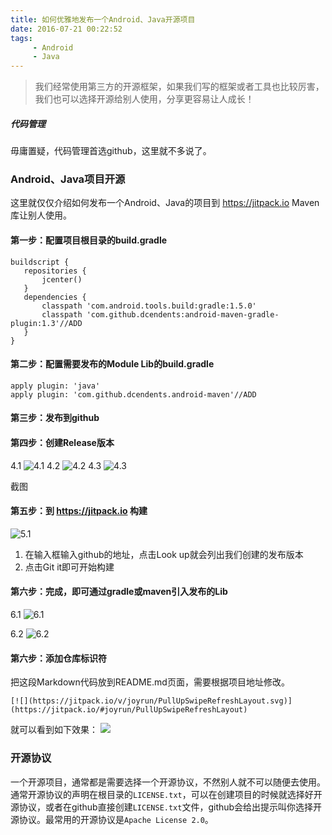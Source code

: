 ```yaml
---
title: 如何优雅地发布一个Android、Java开源项目
date: 2016-07-21 00:22:52
tags:
     - Android
     - Java
---
```




> 我们经常使用第三方的开源框架，如果我们写的框架或者工具也比较厉害，我们也可以选择开源给别人使用，分享更容易让人成长！

##### 代码管理
毋庸置疑，代码管理首选github，这里就不多说了。
### Android、Java项目开源
这里就仅仅介绍如何发布一个Android、Java的项目到 https://jitpack.io  Maven库让别人使用。
#### 第一步：配置项目根目录的build.gradle
```
buildscript {
   repositories {
       jcenter()
   }
   dependencies {
       classpath 'com.android.tools.build:gradle:1.5.0'
       classpath 'com.github.dcendents:android-maven-gradle-plugin:1.3'//ADD
   }
}
```
#### 第二步：配置需要发布的Module Lib的build.gradle
```
apply plugin: 'java'
apply plugin: 'com.github.dcendents.android-maven'//ADD
```
#### 第三步：发布到github
#### 第四步：创建Release版本
4.1
![4.1](4.1.jpg)
4.2
![4.2](4.2.jpg)
4.3
![4.3](4.3.jpg)

截图
#### 第五步：到 https://jitpack.io 构建
![5.1](5.1.jpg)
1. 在输入框输入github的地址，点击Look up就会列出我们创建的发布版本
2. 点击Git it即可开始构建
#### 第六步：完成，即可通过gradle或maven引入发布的Lib
6.1
![6.1](6.1.jpg)

6.2
![6.2](6.2.jpg)
#### 第六步：添加仓库标识符
把这段Markdown代码放到README.md页面，需要根据项目地址修改。
```
[![](https://jitpack.io/v/joyrun/PullUpSwipeRefreshLayout.svg)](https://jitpack.io/#joyrun/PullUpSwipeRefreshLayout)
```
就可以看到如下效果：
[![](https://jitpack.io/v/joyrun/PullUpSwipeRefreshLayout.svg)](https://jitpack.io/#joyrun/PullUpSwipeRefreshLayout)

### 开源协议
一个开源项目，通常都是需要选择一个开源协议，不然别人就不可以随便去使用。通常开源协议的声明在根目录的`LICENSE.txt`，可以在创建项目的时候就选择好开源协议，或者在github直接创建`LICENSE.txt`文件，github会给出提示叫你选择开源协议。最常用的开源协议是`Apache License 2.0`。




